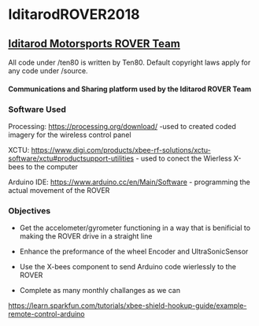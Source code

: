 # IditarodROVER2018
## [Iditarod Motorsports ROVER Team](http://iditarodmotorsports.weebly.com/)
All code under /ten80 is written by Ten80.
Default copyright laws apply for any code under /source.

#### Communications and Sharing platform used by the Iditarod ROVER Team

### Software Used
Processing: https://processing.org/download/ -used to created coded imagery for the wireless control panel

XCTU: https://www.digi.com/products/xbee-rf-solutions/xctu-software/xctu#productsupport-utilities - used to conect the Wierless X-bees to the computer

Arduino IDE: https://www.arduino.cc/en/Main/Software - programming the actual movement of the ROVER

### Objectives
* Get the accelometer/gyrometer functioning in a way that is benificial to making the ROVER drive in a straight line

* Enhance the preformance of the wheel Encoder and UltraSonicSensor

* Use the X-bees component to send Arduino code wierlessly to the ROVER

* Complete as many monthly challanges as we can

https://learn.sparkfun.com/tutorials/xbee-shield-hookup-guide/example-remote-control-arduino
